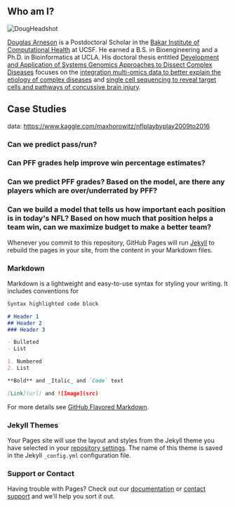 ## Who am I?
![DougHeadshot](https://github.com/darneson/EZClapAnalytics/blob/master/Images/Bio/DougHeadShot.jpg "DougHeadshot")

[Douglas Arneson](https://profiles.ucsf.edu/douglas.arneson) is a Postdoctoral Scholar in the [Bakar Institute of Computational Health](https://bakarinstitute.ucsf.edu) at UCSF. He earned a B.S. in Bioengineering and a Ph.D. in Bioinformatics at UCLA. His doctoral thesis entitled [Development and Application of Systems Genomics Approaches to Dissect Complex Diseases](https://escholarship.org/uc/item/5jf240c4) focuses on the [integration multi-omics data to better explain the etiology of complex diseases](https://www.ncbi.nlm.nih.gov/pubmed/27612452) and [single cell sequencing to reveal target cells and pathways of concussive brain injury](https://www.ncbi.nlm.nih.gov/pubmed/?term=Single+cell+molecular+alterations+reveal+target+cells+and+pathways+of+concussive+brain+injury).

## Case Studies

data: https://www.kaggle.com/maxhorowitz/nflplaybyplay2009to2016

### Can we predict pass/run?

### Can PFF grades help improve win percentage estimates?

### Can we predict PFF grades? Based on the model, are there any players which are over/underrated by PFF?

### Can we build a model that tells us how important each position is in today's NFL? Based on how much that position helps a team win, can we maximize budget to make a better team?

Whenever you commit to this repository, GitHub Pages will run [Jekyll](https://jekyllrb.com/) to rebuild the pages in your site, from the content in your Markdown files.

### Markdown

Markdown is a lightweight and easy-to-use syntax for styling your writing. It includes conventions for

```markdown
Syntax highlighted code block

# Header 1
## Header 2
### Header 3

- Bulleted
- List

1. Numbered
2. List

**Bold** and _Italic_ and `Code` text

[Link](url) and ![Image](src)
```

For more details see [GitHub Flavored Markdown](https://guides.github.com/features/mastering-markdown/).

### Jekyll Themes

Your Pages site will use the layout and styles from the Jekyll theme you have selected in your [repository settings](https://github.com/darneson/EZClapAnalytics/settings). The name of this theme is saved in the Jekyll `_config.yml` configuration file.

### Support or Contact

Having trouble with Pages? Check out our [documentation](https://help.github.com/categories/github-pages-basics/) or [contact support](https://github.com/contact) and we’ll help you sort it out.

